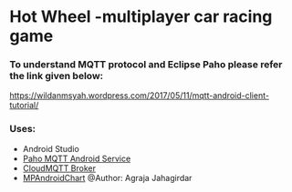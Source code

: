 
# Hot Wheel -multiplayer car racing game

### To understand MQTT protocol and Eclipse Paho please refer the link given below:
https://wildanmsyah.wordpress.com/2017/05/11/mqtt-android-client-tutorial/

### Uses:
- Android Studio
- [Paho MQTT Android Service](https://github.com/eclipse/paho.mqtt.android)
- [CloudMQTT Broker](https://www.cloudmqtt.com/)
- [MPAndroidChart](https://github.com/PhilJay/MPAndroidChart)
@Author: Agraja Jahagirdar
